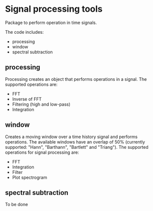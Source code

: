 # Signal processing tools

Package to perform operation in time signals.

The code includes:

* processing
* window
* spectral subtraction

## processing
Processing creates an object that performs operations in a signal. 
The supported operations are:

* FFT
* Inverse of FFT
* Filtering (high and low-pass)
* Integration

## window
Creates a moving window over a time history signal and performs operations. 
The available windows have an overlap of 50% (currently supported: "Hann", "Barthann", "Bartlett" and "Triang"). 
The supported operations for signal processing are:

* FFT
* Integration
* Filter
* Plot spectrogram

## spectral subtraction
To be done
